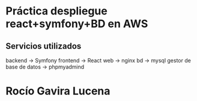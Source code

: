 # Práctica despliegue react+symfony+BD en AWS

## Servicios utilizados
backend -> Symfony
frontend -> React
web -> nginx
bd -> mysql
gestor de base de datos -> phpmyadmind

# Rocío Gavira Lucena